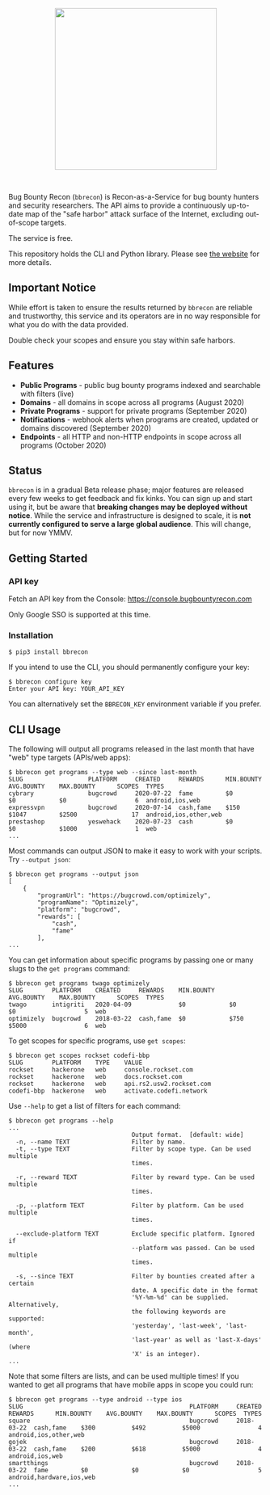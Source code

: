 <dl>
  <p align="center">
    <img width="320px" src="https://raw.githubusercontent.com/serain/bbrecon/master/docs/logo_cropped.png">
  </p>
  <br />
</dl>

Bug Bounty Recon (`bbrecon`) is Recon-as-a-Service for bug bounty hunters and security researchers. The API aims to provide a continuously up-to-date map of the "safe harbor" attack surface of the Internet, excluding out-of-scope targets.

The service is free.

This repository holds the CLI and Python library. Please see [the website](https://bugbountyrecon.com/) for more details.

## Important Notice

While effort is taken to ensure the results returned by `bbrecon` are reliable and trustworthy, this service and its operators are in no way responsible for what you do with the data provided.

Double check your scopes and ensure you stay within safe harbors.

## Features

- **Public Programs** - public bug bounty programs indexed and searchable with filters (live)
- **Domains** - all domains in scope across all programs (August 2020)
- **Private Programs** - support for private programs (September 2020)
- **Notifications** - webhook alerts when programs are created, updated or domains discovered (September 2020)
- **Endpoints** - all HTTP and non-HTTP endpoints in scope across all programs (October 2020)

## Status

`bbrecon` is in a gradual Beta release phase; major features are released every few weeks to get feedback and fix kinks. You can sign up and start using it, but be aware that **breaking changes may be deployed without notice**. While the service and infrastructure is designed to scale, it is **not currently configured to serve a large global audience**. This will change, but for now YMMV.

## Getting Started

### API key

Fetch an API key from the Console: https://console.bugbountyrecon.com

Only Google SSO is supported at this time.

### Installation

```
$ pip3 install bbrecon
```

If you intend to use the CLI, you should permanently configure your key:

```
$ bbrecon configure key
Enter your API key: YOUR_API_KEY
```

You can alternatively set the `BBRECON_KEY` environment variable if you prefer.

## CLI Usage

The following will output all programs released in the last month that have "web" type targets (APIs/web apps):

```
$ bbrecon get programs --type web --since last-month
SLUG                  PLATFORM     CREATED     REWARDS      MIN.BOUNTY    AVG.BOUNTY    MAX.BOUNTY      SCOPES  TYPES
cybrary               bugcrowd     2020-07-22  fame         $0            $0            $0                   6  android,ios,web
expressvpn            bugcrowd     2020-07-14  cash,fame    $150          $1047         $2500               17  android,ios,other,web
prestashop            yeswehack    2020-07-23  cash         $0            $0            $1000                1  web
...
```

Most commands can output JSON to make it easy to work with your scripts. Try `--output json`:

```
$ bbrecon get programs --output json
[
    {
        "programUrl": "https://bugcrowd.com/optimizely",
        "programName": "Optimizely",
        "platform": "bugcrowd",
        "rewards": [
            "cash",
            "fame"
        ],
...
```

You can get information about specific programs by passing one or many slugs to the `get programs` command:

```
$ bbrecon get programs twago optimizely
SLUG        PLATFORM    CREATED     REWARDS    MIN.BOUNTY    AVG.BOUNTY    MAX.BOUNTY      SCOPES  TYPES
twago       intigriti   2020-04-09             $0            $0            $0                   5  web
optimizely  bugcrowd    2018-03-22  cash,fame  $0            $750          $5000                6  web
```

To get scopes for specific programs, use `get scopes`:

```
$ bbrecon get scopes rockset codefi-bbp
SLUG        PLATFORM    TYPE    VALUE
rockset     hackerone   web     console.rockset.com
rockset     hackerone   web     docs.rockset.com
rockset     hackerone   web     api.rs2.usw2.rockset.com
codefi-bbp  hackerone   web     activate.codefi.network
```

Use `--help` to get a list of filters for each command:

```
$ bbrecon get programs --help
...
                                  Output format.  [default: wide]
  -n, --name TEXT                 Filter by name.
  -t, --type TEXT                 Filter by scope type. Can be used multiple
                                  times.

  -r, --reward TEXT               Filter by reward type. Can be used multiple
                                  times.

  -p, --platform TEXT             Filter by platform. Can be used multiple
                                  times.

  --exclude-platform TEXT         Exclude specific platform. Ignored if
                                  --platform was passed. Can be used multiple
                                  times.

  -s, --since TEXT                Filter by bounties created after a certain
                                  date. A specific date in the format
                                  '%Y-%m-%d' can be supplied. Alternatively,
                                  the following keywords are supported:
                                  'yesterday', 'last-week', 'last-month',
                                  'last-year' as well as 'last-X-days' (where
                                  'X' is an integer).
...
```

Note that some filters are lists, and can be used multiple times! If you wanted to get all programs that have mobile apps in scope you could run:

```
$ bbrecon get programs --type android --type ios
SLUG                                              PLATFORM     CREATED     REWARDS      MIN.BOUNTY    AVG.BOUNTY    MAX.BOUNTY      SCOPES  TYPES
square                                            bugcrowd     2018-03-22  cash,fame    $300          $492          $5000                4  android,ios,other,web
gojek                                             bugcrowd     2018-03-22  cash,fame    $200          $618          $5000                4  android,ios,web
smartthings                                       bugcrowd     2018-03-22  fame         $0            $0            $0                   5  android,hardware,ios,web
...
```
